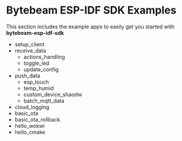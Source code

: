 # Bytebeam ESP-IDF SDK Examples

This section includes the example apps to easily get you started with **bytebeam-esp-idf-sdk**

- setup_client
- receive_data
    - actions_handling
    - toggle_led
    - update_config
- push_data
    - esp_touch
    - temp_humid
    - custom_device_shaodw
    - batch_mqtt_data
- cloud_logging
- basic_ota
- basic_ota_rollback
- hello_wokwi
- hello_cmake